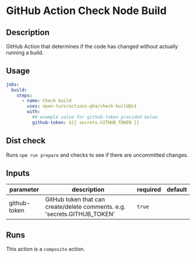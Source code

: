 # GitHub Action Check Node Build

## Description

GitHub Action that determines if the code has changed without actually running a build.

## Usage

```yaml
jobs:
  build:
    steps:
      - name: Check build
        uses: open-turo/actions-gha/check-build@v1
        with:
          ## example value for github-token provided below
          github-token: ${{ secrets.GITHUB_TOKEN }}
```

## Dist check

Runs `npm run prepare` and checks to see if there are uncommitted changes.

<!-- prettier-ignore-start -->
<!-- action-docs-inputs -->
## Inputs

| parameter | description | required | default |
| --- | --- | --- | --- |
| github-token | GitHub token that can create/delete comments. e.g. 'secrets.GITHUB_TOKEN' | `true` |  |
<!-- action-docs-inputs -->

<!-- action-docs-outputs -->

<!-- action-docs-outputs -->

<!-- action-docs-runs -->
## Runs

This action is a `composite` action.
<!-- action-docs-runs -->

<!-- action-docs-usage  -->
<!-- action-docs-usage -->
<!-- prettier-ignore-end -->
